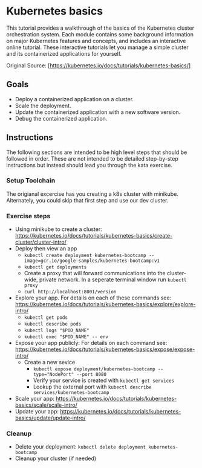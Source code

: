 # Kubernetes basics

This tutorial provides a walkthrough of the basics of the Kubernetes cluster orchestration system. Each module contains some background information on major Kubernetes features and concepts, and includes an interactive online tutorial. These interactive tutorials let you manage a simple cluster and its containerized applications for yourself.

Original Source: [https://kubernetes.io/docs/tutorials/kubernetes-basics/]

## Goals

- Deploy a containerized application on a cluster.
- Scale the deployment.
- Update the containerized application with a new software version.
- Debug the containerized application.

## Instructions

The following sections are intended to be high level steps that should
be followed in order.  These are not intended to be detailed step-by-step instructions but instead should lead you through the kata exercise.

### Setup Toolchain

The origianal excercise has you creating a k8s cluster with minikube.  Alternately, you could skip that first step and use our dev cluster.

### Exercise steps

 - Using minikube to create a cluster: https://kubernetes.io/docs/tutorials/kubernetes-basics/create-cluster/cluster-intro/
 - Deploy then view an app
    - ```kubectl create deployment kubernetes-bootcamp --image=gcr.io/google-samples/kubernetes-bootcamp:v1```
    - ```kubectl get deployments```
    - Create a proxy that will forward communications into the cluster-wide, private network. In a seperate terminal window run ```kubectl proxy```
    - ```curl http://localhost:8001/version```
- Explore your app.  For details on each of these commands see: https://kubernetes.io/docs/tutorials/kubernetes-basics/explore/explore-intro/
    - ```kubectl get pods```
    - ```kubectl describe pods```
    - ```kubectl logs "$POD_NAME"```
    - ```kubectl exec "$POD_NAME" -- env```
- Expose your app publicly: For details on each command see: https://kubernetes.io/docs/tutorials/kubernetes-basics/expose/expose-intro/
    - Create a new sevice
        - ```kubectl expose deployment/kubernetes-bootcamp --type="NodePort" --port 8080```
        - Verify your service is created with ```kubectl get services```
        - Lookup the external port with ```kubectl describe services/kubernetes-bootcamp```
- Scale your app: https://kubernetes.io/docs/tutorials/kubernetes-basics/scale/scale-intro/
- Update your app: https://kubernetes.io/docs/tutorials/kubernetes-basics/update/update-intro/

### Cleanup

- Delete your deployment: ```kubectl delete deployment kubernetes-bootcamp```
- Cleanup your cluster (if needed)
